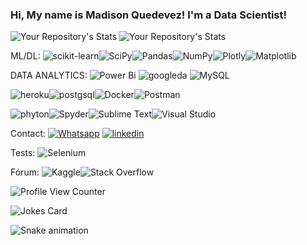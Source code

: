 ### Hi, My name is Madison Quedevez! I'm a Data Scientist!

![Your Repository's Stats](https://github-readme-stats.vercel.app/api?username=quedevezPFD&show_icons=true)
![Your Repository's Stats](https://github-readme-stats.vercel.app/api/top-langs/?username=quedevezPFD&theme=dracula)

ML/DL: ![scikit-learn](https://img.shields.io/badge/scikit--learn-%23F7931E.svg?style=for-the-badge&logo=scikit-learn&logoColor=white)![SciPy](https://img.shields.io/badge/SciPy-%230C55A5.svg?style=for-the-badge&logo=scipy&logoColor=%white)![Pandas](https://img.shields.io/badge/pandas-%23150458.svg?style=for-the-badge&logo=pandas&logoColor=white)![NumPy](https://img.shields.io/badge/numpy-%23013243.svg?style=for-the-badge&logo=numpy&logoColor=white)![Plotly](https://img.shields.io/badge/Plotly-%233F4F75.svg?style=for-the-badge&logo=plotly&logoColor=white)![Matplotlib](https://img.shields.io/badge/Matplotlib-%230C55A5.svg?style=for-the-badge&logo=Matplotlib&logoColor=white)

DATA ANALYTICS: ![Power Bi](https://img.shields.io/badge/power_bi-F2C811?style=for-the-badge&logo=powerbi&logoColor=black)
![googleda](https://img.shields.io/badge/Google%20Analytics-E37400?style=for-the-badge&logo=google%20analytics&logoColor=white)
![MySQL](https://img.shields.io/badge/mysql-%2300f.svg?style=for-the-badge&logo=mysql&logoColor=white)

![heroku](https://img.shields.io/badge/Heroku-430098?style=for-the-badge&logo=heroku&logoColor=white)![postgsql](https://img.shields.io/badge/PostgreSQL-316192?style=for-the-badge&logo=postgresql&logoColor=white)![Docker](https://img.shields.io/badge/docker-%230db7ed.svg?style=for-the-badge&logo=docker&logoColor=white)![Postman](https://img.shields.io/badge/Postman-FF6C37?style=for-the-badge&logo=postman&logoColor=white)

![phyton](https://img.shields.io/badge/Python-14354C?style=for-the-badge&logo=python&logoColor=white)![Spyder](https://img.shields.io/badge/Spyder-838485?style=for-the-badge&logo=spyder%20ide&logoColor=maroon)![Sublime Text](https://img.shields.io/badge/sublime_text-%23575757.svg?style=for-the-badge&logo=sublime-text&logoColor=important)![Visual Studio](https://img.shields.io/badge/Visual%20Studio-5C2D91.svg?style=for-the-badge&logo=visual-studio&logoColor=white)

Contact:
[![Whatsapp](https://img.shields.io/badge/WhatsApp-25D366?style=for-the-badge&logo=whatsapp&logoColor=white)](https://linkwhats.app/6f5e00)
[![linkedin](https://img.shields.io/badge/LinkedIn-0077B5?style=for-the-badge&logo=linkedin&logoColor=white)](https://www.linkedin.com/in/madisonquedevezpfds/)

Tests: ![Selenium](https://img.shields.io/badge/-selenium-%43B02A?style=for-the-badge&logo=selenium&logoColor=white)

Fórum: ![Kaggle](https://img.shields.io/badge/Kaggle-035a7d?style=for-the-badge&logo=kaggle&logoColor=white)![Stack Overflow](https://img.shields.io/badge/-Stackoverflow-FE7A16?style=for-the-badge&logo=stack-overflow&logoColor=white)

![Profile View Counter](https://komarev.com/ghpvc/?username=quedevezPFD)

![Jokes Card](https://readme-jokes.vercel.app/api)

![Snake animation](https://github.com/quedevezPFD/quedevezPFD/blob/output/github-contribution-grid-snake.svg)
